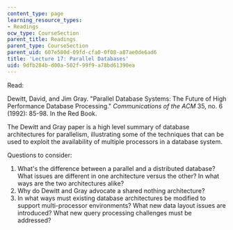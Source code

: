 ```yaml
---
content_type: page
learning_resource_types:
- Readings
ocw_type: CourseSection
parent_title: Readings
parent_type: CourseSection
parent_uid: 607e580d-09fd-cfa0-0f08-a87ae0de6ad6
title: 'Lecture 17: Parallel Databases'
uid: 9dfb284b-d00a-502f-99f9-a78bd61390ea
---
```


Read:

Dewitt, David, and Jim Gray. "Parallel Database Systems: The Future of High Performance Database Processing." _Communications of the ACM_ 35, no. 6 (1992): 85-98. In the Red Book.

The Dewitt and Gray paper is a high level summary of database architectures for parallelism, illustrating some of the techniques that can be used to exploit the availability of multiple processors in a database system.

Questions to consider:

1.  What's the difference between a parallel and a distributed database? What issues are different in one architecture versus the other? In what ways are the two architectures alike?
2.  Why do Dewitt and Gray advocate a shared nothing architecture?
3.  In what ways must existing database architectures be modified to support multi-processor environments? What new data layout issues are introduced? What new query processing challenges must be addressed?